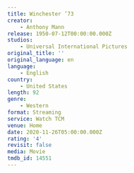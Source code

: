 ```yaml
---
title: Winchester ’73
creator:
    - Anthony Mann
release: 1950-07-12T00:00:00.000Z
studios:
    - Universal International Pictures
original_title: ''
original_language: en
language:
    - English
country:
    - United States
length: 92
genre:
    - Western
format: Streaming
service: Watch TCM
venue: Home
date: 2020-11-26T05:00:00.000Z
rating: '4'
revisit: false
media: Movie
tmdb_id: 14551
---
```



